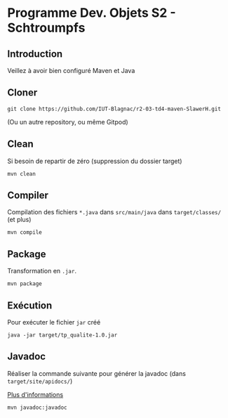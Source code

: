 # Programme Dev. Objets S2 - Schtroumpfs

## Introduction

Veillez à avoir bien configuré Maven et Java

## Cloner

```
git clone https://github.com/IUT-Blagnac/r2-03-td4-maven-SlawerH.git
```
(Ou un autre repository, ou même Gitpod)

## Clean

Si besoin de repartir de zéro (suppression du dossier target)
```
mvn clean
```

## Compiler

Compilation des fichiers `*.java` dans `src/main/java` dans `target/classes/` (et plus)

```
mvn compile
```

## Package

Transformation en `.jar`.

```
mvn package
```

## Exécution

Pour exécuter le fichier `jar` créé

```
java -jar target/tp_qualite-1.0.jar
```

## Javadoc

Réaliser la commande suivante pour générer la javadoc (dans `target/site/apidocs/`)

[Plus d'informations](https://stackoverflow.com/questions/9971219/generate-javadoc-html-using-maven)
```
mvn javadoc:javadoc
```
